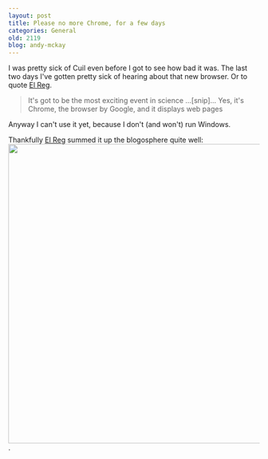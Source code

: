 ```yaml
---
layout: post
title: Please no more Chrome, for a few days
categories: General
old: 2119
blog: andy-mckay
---
```

<p>I was pretty sick of Cuil even before I got to see how bad it was. The last two days I've gotten pretty sick of hearing about that new browser. Or to quote <a href="http://www.theregister.co.uk/2008/09/03/chrome_roundup/">El Reg</a>.
<blockquote>
It's got to be the most exciting event in science  ...[snip]...
Yes, it's Chrome, the browser by Google, and it displays web pages
</blockquote>
<p>Anyway I can't use it yet, because I don't (and won't) run Windows.</p>
<p>Thankfully  <a href="http://www.theregister.co.uk/2008/09/02/google_chrome_comic_funnies/">El Reg</a> summed it up the blogosphere quite well:
<a href="http://www.theregister.co.uk/2008/09/02/google_chrome_comic_funnies/"><img src="http://regmedia.co.uk/2008/09/02/chrometoon_consensus.jpg" width="600" /></a>.</p>